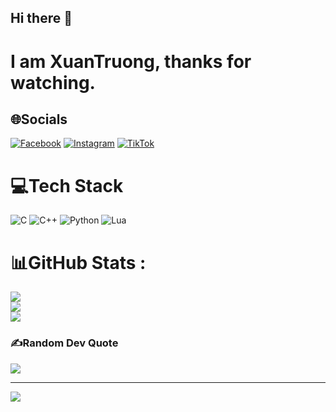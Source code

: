 <!--
# 💫About Me :
-->
## Hi there 👋
# I am XuanTruong, thanks for watching.
<!--
**xuantruong1612/xuantruong1612** is a ✨ _special_ ✨ repository because its `README.md` (this file) appears on your GitHub profile.

Here are some ideas to get you started:

- 🔭 I’m currently working on ...
- 🌱 I’m currently learning ...
- 👯 I’m looking to collaborate on ...
- 🤔 I’m looking for help with ...
- 💬 Ask me about ...
- 📫 How to reach me: ...
- 😄 Pronouns: ...
- ⚡ Fun fact: ...
-->

## 🌐Socials
[![Facebook](https://img.shields.io/badge/Facebook-%231877F2.svg?logo=Facebook&logoColor=white)](https://www.facebook.com/serayeuem) [![Instagram](https://img.shields.io/badge/Instagram-%23E4405F.svg?logo=Instagram&logoColor=white)](https://www.instagram.com/kaito1412zzz/) [![TikTok](https://img.shields.io/badge/TikTok-%23000000.svg?logo=TikTok&logoColor=white)](https://www.tiktok.com/@sera1612) 

# 💻Tech Stack
![C](https://img.shields.io/badge/c-%2300599C.svg?style=for-the-badge&logo=c&logoColor=white) ![C++](https://img.shields.io/badge/c++-%2300599C.svg?style=for-the-badge&logo=c%2B%2B&logoColor=white) ![Python](https://img.shields.io/badge/python-3670A0?style=for-the-badge&logo=python&logoColor=ffdd54) ![Lua](https://img.shields.io/badge/lua-%232C2D72.svg?style=for-the-badge&logo=lua&logoColor=white)
# 📊GitHub Stats :
![](https://github-readme-stats.vercel.app/api?username=xuantruong1612&theme=radical&hide_border=false&include_all_commits=false&count_private=false)<br/>
![](https://github-readme-streak-stats.herokuapp.com/?user=xuantruong1612&theme=radical&hide_border=false)<br/>
![](https://github-readme-stats.vercel.app/api/top-langs/?username=xuantruong1612&theme=radical&hide_border=false&include_all_commits=false&count_private=false&layout=compact)
<!--
- ## 🏆GitHub Trophies
- ![](https://github-trophies.vercel.app/?username=xuantruong1612&theme=radical&no-frame=false&no-bg=false&margin-w=4)
-->
### ✍️Random Dev Quote
![](https://quotes-github-readme.vercel.app/api?type=horizontal&theme=radical)

---
[![](https://visitcount.itsvg.in/api?id=xuantruong1612&icon=0&color=0)](https://visitcount.itsvg.in)

